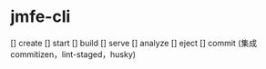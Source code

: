 # jmfe-cli

[] create
[] start
[] build
[] serve
[] analyze
[] eject
[] commit (集成 commitizen，lint-staged，husky)